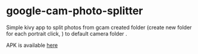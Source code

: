 # google-cam-photo-splitter
Simple kivy app to split photos from gcam created folder (create new folder for each portrait click, ) to default camera folder . 

APK is available [here](https://mega.nz/#!3qQ0wS6C!wpjV_DtoSJFYRbU1uEtEHFsr7B9RQw6PatudPfzVHH0)
